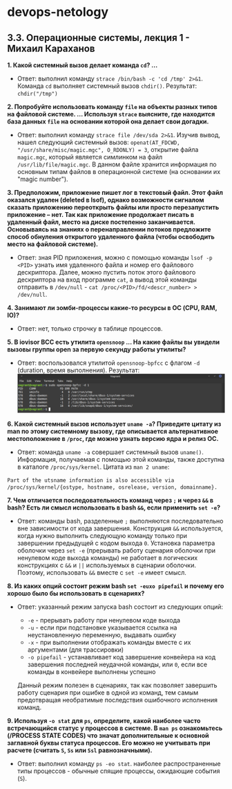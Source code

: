 # devops-netology

## 3.3. Операционные системы, лекция 1 - Михаил Караханов

**1. Какой системный вызов делает команда `cd`? ...**
- Ответ: выполнил команду `strace /bin/bash -c 'cd /tmp' 2>&1`. Команда `cd` выполняет системный вызов `chdir()`. Результат: \
`chdir("/tmp")`

**2. Попробуйте использовать команду `file` на объекты разных типов на файловой системе. ... Используя `strace` выясните, где находится база данных `file` на основании которой она делает свои догадки.**
- Ответ: выполнил команду `strace file /dev/sda 2>&1`. Изучив вывод, нашел следующий системный вызов: `openat(AT_FDCWD, "/usr/share/misc/magic.mgc", O_RDONLY) = 3`, открытие файла `magic.mgc`, который является симлинком на файл `/usr/lib/file/magic.mgc`. В данном файле хранится информация по основным типам файлов в операционной системе (на основании их "magic number").

**3. Предположим, приложение пишет лог в текстовый файл. Этот файл оказался удален (deleted в lsof), однако возможности сигналом сказать приложению переоткрыть файлы или просто перезапустить приложение – нет. Так как приложение продолжает писать в удаленный файл, место на диске постепенно заканчивается. Основываясь на знаниях о перенаправлении потоков предложите способ обнуления открытого удаленного файла (чтобы освободить место на файловой системе).**
- Ответ: зная PID приложения, можно с помощью команды `lsof -p <PID>` узнать имя удаленного файла и номер его файлового дескриптора. Далее, можно пустить поток этого файлового дескриптора на вход программе `cat`, а вывод этой команды отправить в `/dev/null` - `cat /proc/<PID>/fd/<descr_number> > /dev/null`.

**4. Занимают ли зомби-процессы какие-то ресурсы в ОС (CPU, RAM, IO)?**
- Ответ: нет, только строчку в таблице процессов.
  
**5. В iovisor BCC есть утилита `opensnoop` ... На какие файлы вы увидели вызовы группы open за первую секунду работы утилиты?**
- Ответ: воспользовался утилитой `opensnoop-bpfcc` c флагом `-d` (duration, время выполнения). Результат: \
![opensnoop example](./opensnoop.png)

**6. Какой системный вызов использует `uname -a`? Приведите цитату из man по этому системному вызову, где описывается альтернативное местоположение в `/proc`, где можно узнать версию ядра и релиз ОС.**
- Ответ: команда `uname -a` совершает системный вызов `uname()`. Информация, получаемая с помощью этой команды, также доступна в каталоге `/proc/sys/kernel`. Цитата из `man 2 uname`:
```
Part of the utsname information is also accessible via /proc/sys/kernel/{ostype, hostname, osrelease, version, domainname}.
```

**7. Чем отличается последовательность команд через `;` и через `&&` в bash? Есть ли смысл использовать в bash `&&`, если применить `set -e`?**
- Ответ: команды bash, разделенные `;` выполняются последовательно вне зависимости от кода завершения. Конструкция `&&` используется, когда нужно выполнить следующую команду только при завершении предыдущей с кодом выхода `0`. Установка параметра оболочки через `set -e` (прерывать работу сценария оболочки при ненулевом коде выхода команды) не работает в логических конструкциях с `&&` и `||` используемых в сценарии оболочки. Поэтому, использовать `&&` вместе с `set -e` имеет смысл.
  
**8. Из каких опций состоит режим bash `set -euxo pipefail` и почему его хорошо было бы использовать в сценариях?**
- Ответ: указанный режим запуска bash состоит из следующих опций:
  * `-e` \- прерывать работу при ненулевом коде выхода
  * `-u` \- если при подстановке указывается ссылка на неустановленную переменную, выдавать ошибку
  * `-x` \- при выполнении отображать команды вместе с их аргументами (для трассировки)
  * `-o pipefail` \- устанавливает код завершение конвейера на код завершения последней неудачной команды, или `0`, если все команды в конвейере выполнены успешно

  Данный режим полезен в сценариях, так как позволяет завершить работу сценария при ошибке в одной из команд, тем самым предотвращая необратимые последствия ошибочного исполнения команд.

**9. Используя `-o stat` для `ps`, определите, какой наиболее часто встречающийся статус у процессов в системе. В `man ps` ознакомьтесь (/PROCESS STATE CODES) что значат дополнительные к основной заглавной буквы статуса процессов. Его можно не учитывать при расчете (считать `S`, `Ss` или `Ssl` равнозначными).**
- Ответ: выполнил команду `ps -eo stat`. наиболее распространенные типы процессов - обычные спящие процессы, ожидающие события (`S`).